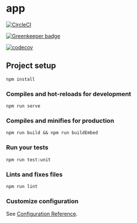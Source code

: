 # app

[![CircleCI](https://circleci.com/gh/torusresearch/torus-website/tree/chai%2Fmetamask-vue.svg?style=shield&circle-token=1ae4a7866d2585614a4c5803580cedf2405e87d2)](https://circleci.com/gh/torusresearch/torus-website/tree/chai%2Fmetamask-vue)

[![Greenkeeper badge](https://badges.greenkeeper.io/torusresearch/torus-website.svg?token=891f5f5b782cc550f84cd6082f7b6059532f564030cc3a4e31989af9f0e56cc8&ts=1548219309942)](https://greenkeeper.io/)

[![codecov](https://codecov.io/gh/torusresearch/torus-website/branch/chai%2Fmetamask-vue/graph/badge.svg?token=fzYfxUOTLd)](https://codecov.io/gh/torusresearch/torus-website)

## Project setup

```
npm install
```

### Compiles and hot-reloads for development

```
npm run serve
```

### Compiles and minifies for production

```
npm run build && npm run buildEmbed
```

### Run your tests

```
npm run test:unit
```

### Lints and fixes files

```
npm run lint
```

### Customize configuration

See [Configuration Reference](https://cli.vuejs.org/config/).
